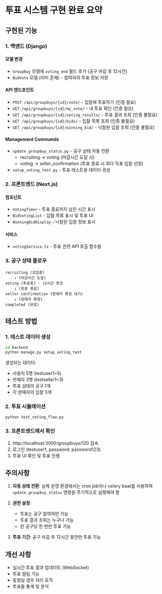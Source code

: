 # 투표 시스템 구현 완료 요약

## 구현된 기능

### 1. 백엔드 (Django)

#### 모델 변경
- `GroupBuy` 모델에 `voting_end` 필드 추가 (공구 마감 후 12시간)
- `BidVote` 모델 (이미 존재) - 참여자의 투표 정보 저장

#### API 엔드포인트
- `POST /api/groupbuys/{id}/vote/` - 입찰에 투표하기 (인증 필요)
- `GET /api/groupbuys/{id}/my_vote/` - 내 투표 확인 (인증 필요)
- `GET /api/groupbuys/{id}/voting_results/` - 투표 결과 조회 (인증 불필요)
- `GET /api/groupbuys/{id}/bids/` - 입찰 목록 조회 (인증 불필요)
- `GET /api/groupbuys/{id}/winning_bid/` - 낙찰된 입찰 조회 (인증 불필요)

#### Management Commands
- `update_groupbuy_status.py` - 공구 상태 자동 전환
  - recruiting → voting (마감시간 도달 시)
  - voting → seller_confirmation (투표 종료 시 최다 득표 입찰 선정)
- `setup_voting_test.py` - 투표 테스트용 데이터 생성

### 2. 프론트엔드 (Next.js)

#### 컴포넌트
- `VotingTimer` - 투표 종료까지 남은 시간 표시
- `BidVotingList` - 입찰 목록 표시 및 투표 UI
- `WinningBidDisplay` - 낙찰된 입찰 정보 표시

#### 서비스
- `votingService.ts` - 투표 관련 API 호출 함수들

### 3. 공구 상태 플로우

```
recruiting (모집중) 
    ↓ (마감시간 도달)
voting (투표중) - 12시간 동안
    ↓ (투표 종료)
seller_confirmation (판매자 확정 대기)
    ↓ (판매자 확정)
completed (완료)
```

## 테스트 방법

### 1. 테스트 데이터 생성
```bash
cd backend
python manage.py setup_voting_test
```

생성되는 데이터:
- 사용자 5명 (testuser1~5)
- 판매자 3명 (testseller1~3)
- 투표 상태의 공구 1개
- 각 판매자의 입찰 3개

### 2. 투표 시뮬레이션
```bash
python test_voting_flow.py
```

### 3. 프론트엔드에서 확인
1. http://localhost:3000/groupbuys/120 접속
2. 로그인 (testuser1, password: password123)
3. 투표 UI 확인 및 투표 진행

## 주의사항

1. **자동 상태 전환**: 실제 운영 환경에서는 cron job이나 celery beat를 사용하여 `update_groupbuy_status` 명령을 주기적으로 실행해야 함

2. **권한 설정**: 
   - 투표는 공구 참여자만 가능
   - 투표 결과 조회는 누구나 가능
   - 한 공구당 한 번만 투표 가능

3. **투표 기간**: 공구 마감 후 12시간 동안만 투표 가능

## 개선 사항

- 실시간 투표 결과 업데이트 (WebSocket)
- 투표 알림 기능
- 동점일 경우 처리 로직
- 투표율 통계 및 분석